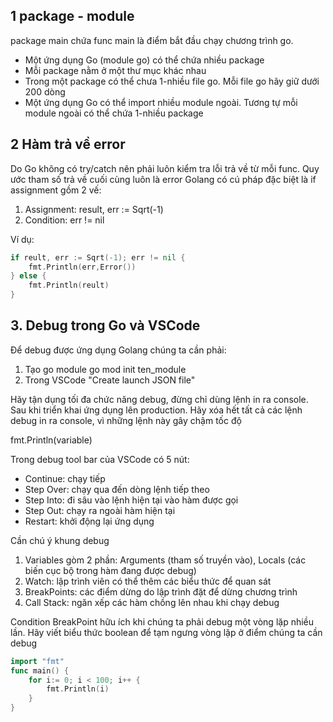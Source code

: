 ## 1 package - module 
package main chứa func main là điểm bắt đầu chạy chương trình go. 
- Một ứng dụng Go (module go) có thể chứa nhiều package
- Mỗi package nằm ở một thư mục khác nhau
- Trong một package có thể chưa 1-nhiều file go. Mỗi file go hãy giữ dưới 200 dòng
- Một ứng dụng Go có thể import nhiều module ngoài. Tương tự mỗi module ngoài có thể chứa 1-nhiều package 

## 2 Hàm trả về error
Do Go không có try/catch nên phải luôn kiểm tra lỗi trả về từ mỗi func.
Quy ước tham số trả về cuối cùng luôn là error
Golang có cú pháp đặc biệt là if assignment gồm 2 vế:
1. Assignment: result, err := Sqrt(-1)
2. Condition: err != nil

Ví dụ: 
```go
if reult, err := Sqrt(-1); err != nil {
    fmt.Println(err,Error())
} else {
    fmt.Println(reult)
}
```

## 3. Debug trong Go và VSCode
Để debug được ứng dụng Golang chúng ta cần phải:
1. Tạo go module go mod init ten_module
2. Trong VSCode "Create launch JSON file"

Hãy tận dụng tối đa chức năng debug, đừng chỉ dùng lệnh in ra console.
Sau khi triển khai ứng dụng lên production. Hãy xóa hết tất cả các lệnh debug in ra console, vì những lệnh này gây chậm tốc độ

fmt.Println(variable)

Trong debug tool bar của VSCode có 5 nút:
- Continue: chạy tiếp
- Step Over: chạy qua đến dòng lệnh tiếp theo
- Step Into: đi sâu vào lệnh hiện tại vào hàm được gọi
- Step Out: chạy ra ngoài hàm hiện tại
- Restart: khởi động lại ứng dụng

Cần chú ý khung debug
1. Variables gòm 2 phần: Arguments (tham số truyền vào), Locals (các biến cục bộ trong hàm đang được debug)
2. Watch: lập trình viên có thể thêm các biểu thức để quan sát
3. BreakPoints: các điểm dừng do lập trình đặt để dừng chương trình
4. Call Stack: ngăn xếp các hàm chồng lên nhau khi chạy debug

Condition BreakPoint hữu ích khi chúng ta phải debug một vòng lặp nhiều lần. Hãy viết biểu thức boolean để tạm ngưng vòng lặp ở điểm chúng ta cần debug

```go
import "fmt"
func main() {
    for i:= 0; i < 100; i++ {
        fmt.Println(i)
    }
}
```